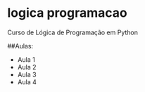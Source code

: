 # logica programacao
 Curso de Lógica de Programação em Python

##Aulas:
- Aula 1
- Aula 2
- Aula 3
- Aula 4
